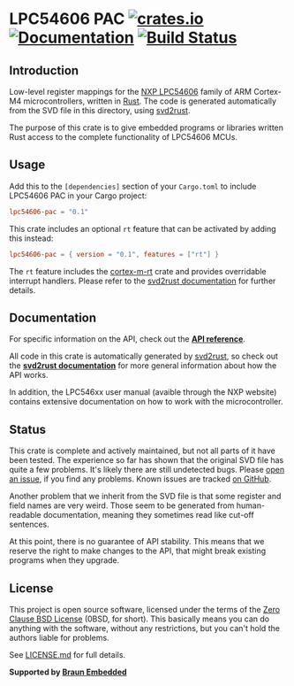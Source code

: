 # LPC54606 PAC [![crates.io](https://img.shields.io/crates/v/lpc54606-pac.svg)](https://crates.io/crates/lpc54606-pac) [![Documentation](https://docs.rs/lpc54606-pac/badge.svg)](https://docs.rs/lpc54606-pac) [![Build Status](https://travis-ci.com/lpc-rs/lpc-pac.svg?branch=master)](https://travis-ci.com/lpc-rs/lpc-pac)

## Introduction

Low-level register mappings for the [NXP LPC54606] family of ARM Cortex-M4 microcontrollers, written in [Rust]. The code is generated automatically from the SVD file in this directory, using [svd2rust].

The purpose of this crate is to give embedded programs or libraries written Rust access to the complete functionality of LPC54606 MCUs.


## Usage

Add this to the `[dependencies]` section of your `Cargo.toml` to include LPC54606 PAC in your Cargo project:

``` toml
lpc54606-pac = "0.1"
```

This crate includes an optional `rt` feature that can be activated by adding this instead:

``` toml
lpc54606-pac = { version = "0.1", features = ["rt"] }
```

The `rt` feature includes the [cortex-m-rt] crate and provides overridable interrupt handlers. Please refer to the [svd2rust documentation] for further details.

## Documentation

For specific information on the API, check out the **[API reference]**.

All code in this crate is automatically generated by [svd2rust], so check out the **[svd2rust documentation]** for more general information about how the API works.

In addition, the LPC546xx user manual (avaible through the NXP website) contains extensive documentation on how to work with the microcontroller.

## Status

This crate is complete and actively maintained, but not all parts of it have been tested. The experience so far has shown that the original SVD file has quite a few problems. It's likely there are still undetected bugs. Please [open an issue], if you find any problems. Known issues are tracked [on GitHub][list of open issues].

Another problem that we inherit from the SVD file is that some register and field names are very weird. Those seem to be generated from human-readable documentation, meaning they sometimes read like cut-off sentences.

At this point, there is no guarantee of API stability. This means that we reserve the right to make changes to the API, that might break existing programs when they upgrade.

## License

This project is open source software, licensed under the terms of the [Zero Clause BSD License][Zero Clause BSD License] (0BSD, for short). This basically means you can do anything with the software, without any restrictions, but you can't hold the authors liable for problems.

See [LICENSE.md] for full details.


**Supported by [Braun Embedded]**


[Rust]: https://www.rust-lang.org/
[NXP LPC54606]: https://www.nxp.com/products/processors-and-microcontrollers/arm-microcontrollers/general-purpose-mcus/lpc54000-cortex-m4-/power-efficient-microcontrollers-mcus-with-advanced-peripherals-based-on-arm-cortex-m4-core:LPC546XX
[svd2rust]: https://crates.io/crates/svd2rust
[cortex-m-rt]: https://crates.io/crates/cortex-m-rt
[svd2rust documentation]: https://docs.rs/svd2rust
[API reference]: https://docs.rs/lpc54606-pac
[open an issue]: https://github.com/lpc-rs/lpc-pac/issues/new
[list of open issues]: https://github.com/lpc-rs/lpc-pac/issues
[rustup]: https://rustup.rs/
[Zero Clause BSD License]: https://opensource.org/licenses/0BSD
[LICENSE.md]: LICENSE.md
[Braun Embedded]: https://braun-embedded.com/
